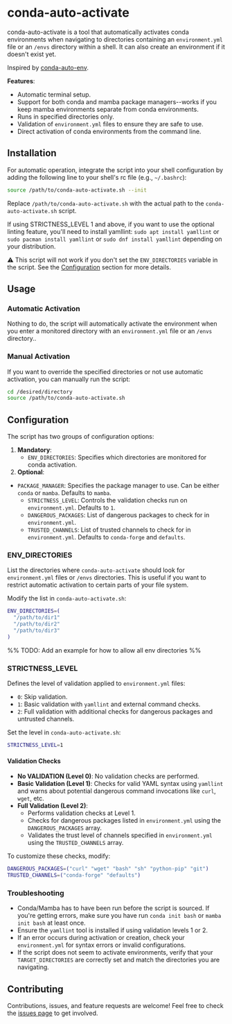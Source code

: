 # conda-auto-activate

conda-auto-activate is a tool that automatically activates conda environments when navigating to directories containing an `environment.yml` file or an `/envs` directory within a shell. It can also create an environment if it doesn't exist yet.

Inspired by [conda-auto-env](https://github.com/chdoig/conda-auto-env).

**Features**:

- Automatic terminal setup.
- Support for both conda and mamba package managers--works if you keep mamba environments separate from conda environments.
- Runs in specified directories only.
- Validation of `environment.yml` files to ensure they are safe to use.
- Direct activation of conda environments from the command line.

## Installation

For automatic operation, integrate the script into your shell configuration by adding the following line to your shell's rc file (e.g., `~/.bashrc`):

```sh
source /path/to/conda-auto-activate.sh --init
```

Replace `/path/to/conda-auto-activate.sh` with the actual path to the `conda-auto-activate.sh` script.

If using STRICTNESS_LEVEL 1 and above, if you want to use the optional linting feature, you'll need to install yamllint: `sudo
apt install yamllint` or `sudo pacman install yamllint` or `sudo dnf install yamllint` depending on your distribution.

:warning: This script will not work if you don't set the `ENV_DIRECTORIES` variable in the script. See the [Configuration](#configuration) section for more details.

## Usage

### Automatic Activation

Nothing to do, the script will automatically activate the environment when you enter a monitored directory with an `environment.yml` file or an `/envs` directory..

### Manual Activation

If you want to override the specified directories or not use automatic activation,  you can manually run the script:

```sh
cd /desired/directory
source /path/to/conda-auto-activate.sh
```

## Configuration

The script has two groups of configuration options:

1. **Mandatory**:
    - `ENV_DIRECTORIES`: Specifies which directories are monitored for conda activation.
2. **Optional**:
- `PACKAGE_MANAGER`: Specifies the package manager to use. Can be either `conda` or `mamba`. Defaults to `mamba`.
    - `STRICTNESS_LEVEL`: Controls the validation checks run on `environment.yml`. Defaults to `1`.
    - `DANGEROUS_PACKAGES`: List of dangerous packages to check for in `environment.yml`.
    - `TRUSTED_CHANNELS`: List of trusted channels to check for in `environment.yml`. Defaults to `conda-forge` and `defaults`.

### ENV_DIRECTORIES

List the directories where `conda-auto-activate` should look for `environment.yml` files or `/envs` directories. This is useful if you want to restrict automatic activation to certain parts of your file system.

Modify the list in `conda-auto-activate.sh`:

```bash
ENV_DIRECTORIES=(
  "/path/to/dir1"
  "/path/to/dir2"
  "/path/to/dir3"
)
```

%% TODO: Add an example for how to allow all env directories %%

### STRICTNESS_LEVEL

Defines the level of validation applied to `environment.yml` files:

- `0`: Skip validation.
- `1`: Basic validation with `yamllint` and external command checks.
- `2`: Full validation with additional checks for dangerous packages and untrusted channels.

Set the level in `conda-auto-activate.sh`:

```bash
STRICTNESS_LEVEL=1
```

#### Validation Checks

- **No VALIDATION (Level 0)**: No validation checks are performed.
- **Basic Validation (Level 1)**: Checks for valid YAML syntax using `yamllint` and warns about potential dangerous command invocations like `curl`, `wget`, etc.
- **Full Validation (Level 2)**:
  - Performs validation checks at Level 1.
  - Checks for dangerous packages listed in `environment.yml` using the `DANGEROUS_PACKAGES` array.
  - Validates the trust level of channels specified in `environment.yml` using the `TRUSTED_CHANNELS` array.

To customize these checks, modify:

```bash
DANGEROUS_PACKAGES=("curl" "wget" "bash" "sh" "python-pip" "git")
TRUSTED_CHANNELS=("conda-forge" "defaults")
```

### Troubleshooting

- Conda/Mamba has to have been run before the script is sourced. If you're getting errors, make sure you have run `conda init bash` or `mamba init bash` at least once.
- Ensure the `yamllint` tool is installed if using validation levels 1 or 2.
- If an error occurs during activation or creation, check your `environment.yml` for syntax errors or invalid configurations.
- If the script does not seem to activate environments, verify that your `TARGET_DIRECTORIES` are correctly set and match the directories you are navigating.

## Contributing

Contributions, issues, and feature requests are welcome! Feel free to check the [issues page](https://github.com/stephanbrez/conda-auto-activate/issues) to get involved.
